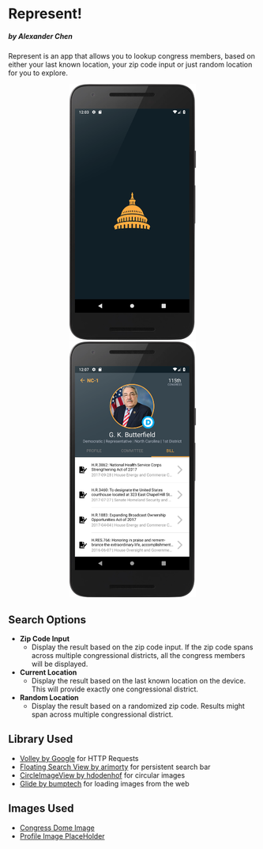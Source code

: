 # Represent!
##### by Alexander Chen
Represent is an app that allows you to lookup congress members, based on either your last known location, your zip code input or just random location for you to explore.
<p align="center"><img src="screenshots/launch_screen.png" width="256"> <img src="screenshots/detail_page.png" width="256"></p>

## Search Options
* __Zip Code Input__
  * Display the result based on the zip code input. If the zip code spans across multiple congressional districts, all the congress members will be displayed.
* __Current Location__
  * Display the result based on the last known location on the device. This will provide exactly one congressional district.
* __Random Location__
  * Display the result based on a randomized zip code. Results might span across multiple congressional district.



## Library Used
* [Volley by Google](https://github.com/google/volley) for HTTP Requests
* [Floating Search View by arimorty](https://github.com/arimorty/floatingsearchview) for persistent search bar
* [CircleImageView by hdodenhof](https://github.com/hdodenhof/CircleImageView) for circular images
* [Glide by bumptech](https://github.com/bumptech/glide) for loading images from the web

## Images Used
* [Congress Dome Image](http://ir-webdesign.cz/images/dome-capital.png)
* [Profile Image PlaceHolder](https://static1.squarespace.com/static/5abff4fe5417fcb7d8236be7/t/5b4681af2b6a286a632e38cb/1531347393460/placeholder.png)
